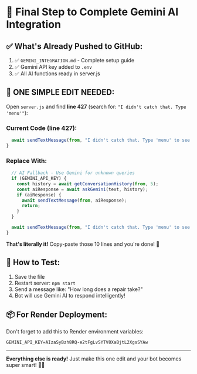 # 🚀 Final Step to Complete Gemini AI Integration

## ✅ What's Already Pushed to GitHub:
1. ✅ `GEMINI_INTEGRATION.md` - Complete setup guide
2. ✅ Gemini API key added to `.env`
3. ✅ All AI functions ready in server.js

## 📝 ONE SIMPLE EDIT NEEDED:

Open `server.js` and find **line 427** (search for: `"I didn't catch that. Type 'menu'"`):

### Current Code (line 427):
```javascript
  await sendTextMessage(from, "I didn't catch that. Type 'menu' to see options.");
}
```

### Replace With:
```javascript
  // AI Fallback - Use Gemini for unknown queries
  if (GEMINI_API_KEY) {
    const history = await getConversationHistory(from, 5);
    const aiResponse = await askGemini(text, history);
    if (aiResponse) {
      await sendTextMessage(from, aiResponse);
      return;
    }
  }

  await sendTextMessage(from, "I didn't catch that. Type 'menu' to see options.");
}
```

**That's literally it!** Copy-paste those 10 lines and you're done! 🎉

## 🧪 How to Test:

1. Save the file
2. Restart server: `npm start`
3. Send a message like: "How long does a repair take?"
4. Bot will use Gemini AI to respond intelligently!

## 📦 For Render Deployment:

Don't forget to add this to Render environment variables:
```
GEMINI_API_KEY=AIzaSyBzh8RQ-e2tFgLvSYTV8XaBjtL2XgsSYAw
```

---

**Everything else is ready!** Just make this one edit and your bot becomes super smart! 🤖✨
